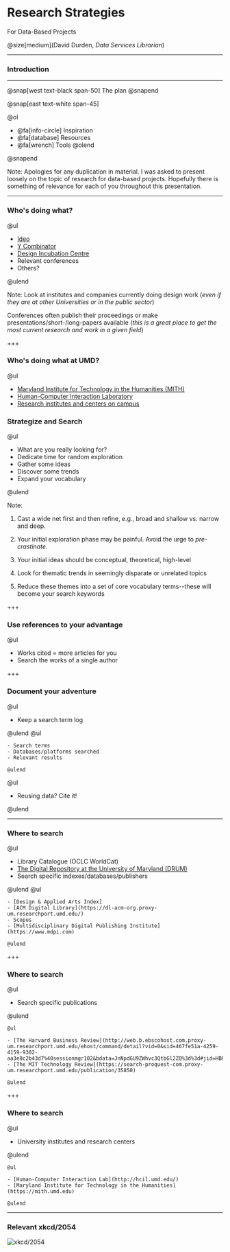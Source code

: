 # Research Strategies

For Data-Based Projects

@size[medium](David Durden, *Data Services Librarian*)

---

### Introduction

---

@snap[west text-black span-50]
The plan
@snapend

@snap[east text-white span-45]

@ol
- @fa[info-circle] Inspiration
- @fa[database] Resources
- @fa[wrench] Tools
@olend

@snapend

Note: Apologies for any duplication in material. I was asked to present loosely on the topic of research for data-based projects. Hopefully there is something of relevance for each of you throughout this presentation.

---

### Who's doing what?

@ul

- [Ideo](https://www.ideo.com/)
- [Y Combinator](https://blog.ycombinator.com/)
- [Design Incubation Centre](http://www.designincubationcentre.com/)
- Relevant conferences
- Others?

@ulend

Note: Look at institutes and companies currently doing design work (*even if they are at other Universities or in the public sector*)

Conferences often publish their proceedings or make presentations/short-/long-papers available (*this is a great place to get the most current research and work in a given field*)

+++

### Who's doing what at UMD?

@ul

- [Maryland Institute for Technology in the Humanities (MITH)]()
- [Human-Computer Interaction Laboratory]()
- [Research institutes and centers on campus](https://www.umd.edu/centers-and-institutes)

### Strategize and Search

@ul 

- What are you really looking for?
- Dedicate time for random exploration
- Gather some ideas
- Discover some trends
- Expand your vocabulary

@ulend

Note: 

1. Cast a wide net first and then refine, e.g., broad and shallow vs. narrow and deep.

2. Your initial exploration phase may be painful. Avoid the urge to *pre-crastinate*.
3. Your initial ideas should be conceptual, theoretical, high-level
4. Look for thematic trends in seemingly disparate or unrelated topics
5. Reduce these themes into a set of core vocabulary terms--these will become your search keywords

+++

### Use references to your advantage

@ul

- Works cited = more articles for you
- Search the works of a single author

+++

### Document your adventure

@ul

- Keep a search term log

@ulend
    @ul

    - Search terms
    - Databases/platforms searched
    - Relevant results

    @ulend
@ul
- Reusing data? Cite it!

@ulend

---

### Where to search

@ul

- Library Catalogue (OCLC WorldCat)
- [The Digital Repository at the University of Maryland (DRUM)](https://www.drum.lib.umd.edu)
- Search specific indexes/databases/publishers

@ulend
    @ul

    - [Design & Applied Arts Index]
    - [ACM Digital Library](https://dl-acm-org.proxy-um.researchport.umd.edu/)
    - Scopus
    - [Multidisciplinary Digital Publishing Institute](https://www.mdpi.com)

    @ulend

+++

### Where to search

@ul

- Search specific publications

@ulend

    @ul

    - [The Harvard Business Review](http://web.b.ebscohost.com.proxy-um.researchport.umd.edu/ehost/command/detail?vid=0&sid=467fe51a-4259-4159-9302-aa3e8c2b43d7%40sessionmgr102&bdata=JnNpdGU9ZWhvc3QtbGl2ZQ%3d%3d#jid=HBR&db=bth)
    - [The MIT Technology Review](https://search-proquest-com.proxy-um.researchport.umd.edu/publication/35850)
    
    @ulend

+++

### Where to search

@ul

- University institutes and research centers

@ulend

    @ul
    
    - [Human-Computer Interaction Lab](http://hcil.umd.edu/)
    - [Maryland Institute for Technology in the Humanities](https://mith.umd.edu)

    @ulend

---

### Relevant xkcd/2054


![xkcd/2054](https://imgs.xkcd.com/comics/data_pipeline.png)
